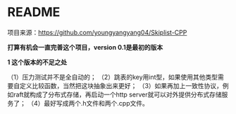 # README

项目来源：https://github.com/youngyangyang04/Skiplist-CPP

**打算有机会一直完善这个项目，version 0.1是最初的版本**

**1 这个版本的不足之处**

（1）压力测试并不是全自动的；
（2）跳表的key用int型，如果使用其他类型需要自定义比较函数，当然把这块抽象出来更好；
（3）如果再加上一致性协议，例如raft就构成了分布式存储，再启动一个http server就可以对外提供分布式存储服务了；
（4）最好写成两个.h文件和两个.cpp文件。

